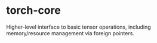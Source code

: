 # torch-core

Higher-level interface to basic tensor operations, including memory/resource
management via foreign pointers.
